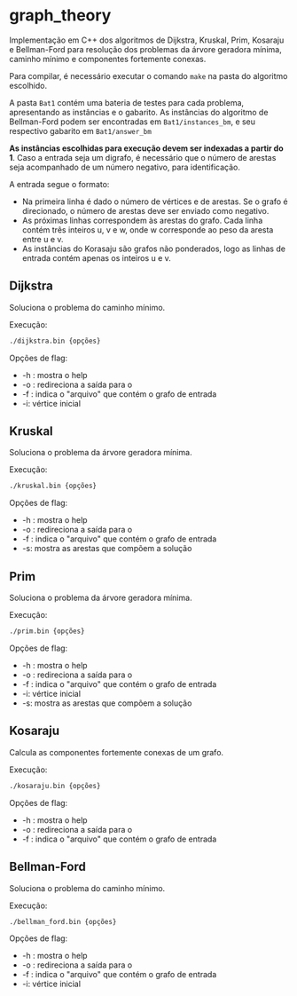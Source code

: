 # graph_theory

Implementação em C++ dos algoritmos de Dijkstra, Kruskal, Prim, Kosaraju e Bellman-Ford para resolução dos problemas da árvore geradora mínima, caminho mínimo e componentes fortemente conexas.

Para compilar, é necessário executar o comando `make` na pasta do algoritmo escolhido.

A pasta `Bat1` contém uma bateria de testes para cada problema, apresentando as instâncias e o gabarito. As instâncias do algoritmo de Bellman-Ford podem ser encontradas em `Bat1/instances_bm`, e seu respectivo gabarito em `Bat1/answer_bm`

**As instâncias escolhidas para execução devem ser indexadas a partir do 1**. Caso a entrada seja um digrafo, é necessário que o número de arestas seja acompanhado de um número negativo, para identificação.

A entrada segue o formato:

- Na primeira linha é dado o número de vértices e de arestas. Se o grafo é direcionado, o número de arestas deve ser enviado como negativo.
- As próximas linhas correspondem às arestas do grafo. Cada linha contém três inteiros u, v e w, onde w corresponde ao peso da aresta entre u e v.
- As instâncias do Korasaju são grafos não ponderados, logo as linhas de entrada contém apenas os inteiros u e v.

## Dijkstra

Soluciona o problema do caminho mínimo.

Execução:

```bash
./dijkstra.bin {opções}
```

Opções de flag:
- -h : mostra o help
- -o <arquivo>: redireciona a saída para o <arquivo>
- -f <arquivo>: indica o "arquivo" que contém o grafo de entrada
- -i: vértice inicial

## Kruskal

Soluciona o problema da árvore geradora mínima.

Execução:

```bash
./kruskal.bin {opções}
```

Opções de flag:
- -h : mostra o help
- -o <arquivo>: redireciona a saída para o <arquivo>
- -f <arquivo>: indica o "arquivo" que contém o grafo de entrada
- -s: mostra as arestas que compõem a solução

## Prim

Soluciona o problema da árvore geradora mínima.

Execução:

```bash
./prim.bin {opções}
```

Opções de flag:
- -h : mostra o help
- -o <arquivo>: redireciona a saída para o <arquivo>
- -f <arquivo>: indica o "arquivo" que contém o grafo de entrada
- -i: vértice inicial
- -s: mostra as arestas que compõem a solução

## Kosaraju

Calcula as componentes fortemente conexas de um grafo.

Execução:

```bash
./kosaraju.bin {opções}
```

Opções de flag:
- -h : mostra o help
- -o <arquivo>: redireciona a saída para o <arquivo>
- -f <arquivo>: indica o "arquivo" que contém o grafo de entrada

## Bellman-Ford

Soluciona o problema do caminho mínimo.

Execução:

```bash
./bellman_ford.bin {opções}
```

Opções de flag:
- -h : mostra o help
- -o <arquivo>: redireciona a saída para o <arquivo>
- -f <arquivo>: indica o "arquivo" que contém o grafo de entrada
- -i: vértice inicial
